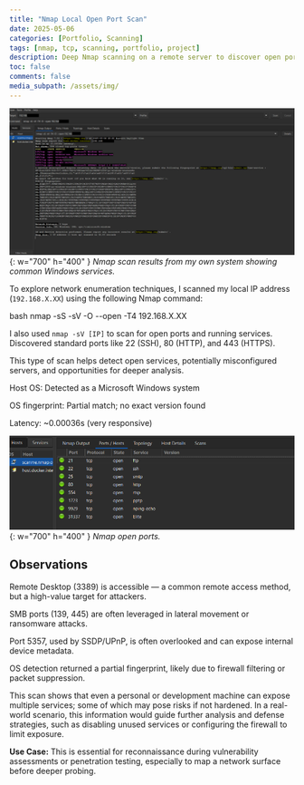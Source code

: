 ```yaml
---
title: "Nmap Local Open Port Scan"
date: 2025-05-06
categories: [Portfolio, Scanning]
tags: [nmap, tcp, scanning, portfolio, project]
description: Deep Nmap scanning on a remote server to discover open ports and services.
toc: false
comments: false
media_subpath: /assets/img/
---
```


![Nmap Localhost Scan](/assets/img/nmap-scan.png){: w="700" h="400" }
_Nmap scan results from my own system showing common Windows services._

To explore network enumeration techniques, I scanned my local IP address (`192.168.X.XX`) using the following Nmap command:

bash
nmap -sS -sV -O --open -T4 192.168.X.XX

I also used `nmap -sV [IP]` to scan for open ports and running services. Discovered standard ports like 22 (SSH), 80 (HTTP), and 443 (HTTPS).

This type of scan helps detect open services, potentially misconfigured servers, and opportunities for deeper analysis.

Host OS: Detected as a Microsoft Windows system

OS fingerprint: Partial match; no exact version found

Latency: ~0.00036s (very responsive)

![Nmap Ports/Hosts Results](/assets/img/nmap-ports.png){: w="700" h="400" }
_Nmap open ports._

## Observations
Remote Desktop (3389) is accessible — a common remote access method, but a high-value target for attackers.

SMB ports (139, 445) are often leveraged in lateral movement or ransomware attacks.

Port 5357, used by SSDP/UPnP, is often overlooked and can expose internal device metadata.

OS detection returned a partial fingerprint, likely due to firewall filtering or packet suppression.

This scan shows that even a personal or development machine can expose multiple services; some of which may pose risks if not hardened. In a real-world scenario, this information would guide further analysis and defense strategies, such as disabling unused services or configuring the firewall to limit exposure.

**Use Case:** This is essential for reconnaissance during vulnerability assessments or penetration testing, especially to map a network surface before deeper probing.
